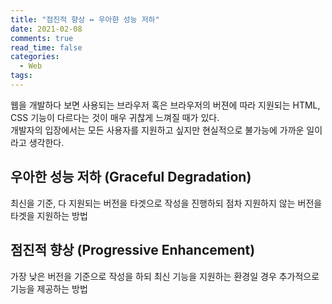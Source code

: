 ```yaml
---
title: "점진적 향상 ↔️ 우아햔 성능 저하"
date: 2021-02-08
comments: true
read_time: false
categories:
  - Web
tags:
---
```


웹을 개발하다 보면 사용되는 브라우저 혹은 브라우저의 버젼에 따라 지원되는 HTML, CSS 기능이 다르다는 것이 매우 귀찮게 느껴질 때가 있다.  
개발자의 입장에서는 모든 사용자를 지원하고 싶지만 현실적으로 불가능에 가까운 일이라고 생각한다.

## 우아한 성능 저하 (Graceful Degradation)

최신을 기준, 다 지원되는 버전을 타겟으로 작성을 진행하되 점차 지원하지 않는 버전을 타겟을 지원하는 방법

## 점진적 향상 (Progressive Enhancement)

가장 낮은 버전을 기준으로 작성을 하되 최신 기능을 지원하는 환경일 경우 추가적으로 기능을 제공하는 방법
